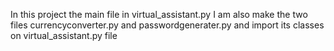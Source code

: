 In this project the main file in virtual_assistant.py 
I am also make the two files currencyconverter.py and passwordgenerater.py and import its classes on virtual_assistant.py file
